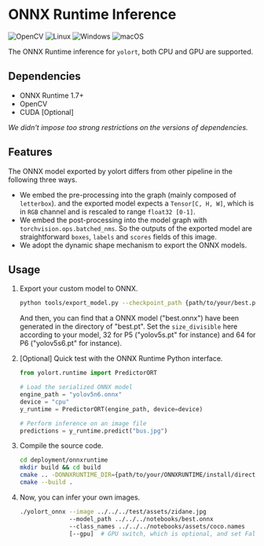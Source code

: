 # ONNX Runtime Inference

![OpenCV](https://img.shields.io/badge/OpenCV-27338e?style=for-the-badge&logo=OpenCV&logoColor=white) ![Linux](https://img.shields.io/badge/Linux-FCC624?style=for-the-badge&logo=linux&logoColor=black) ![Windows](https://img.shields.io/badge/Windows-0078D6?style=for-the-badge&logo=windows&logoColor=white) ![macOS](https://img.shields.io/badge/macOS-000000?style=for-the-badge&logo=apple&logoColor=white)

The ONNX Runtime inference for `yolort`, both CPU and GPU are supported.

## Dependencies

- ONNX Runtime 1.7+
- OpenCV
- CUDA [Optional]

*We didn't impose too strong restrictions on the versions of dependencies.*

## Features

The ONNX model exported by yolort differs from other pipeline in the following three ways.

- We embed the pre-processing into the graph (mainly composed of `letterbox`). and the exported model expects a `Tensor[C, H, W]`, which is in `RGB` channel and is rescaled to range `float32 [0-1]`.
- We embed the post-processing into the model graph with `torchvision.ops.batched_nms`. So the outputs of the exported model are straightforward `boxes`, `labels` and `scores` fields of this image.
- We adopt the dynamic shape mechanism to export the ONNX models.

## Usage

1. Export your custom model to ONNX.

   ```bash
   python tools/export_model.py --checkpoint_path {path/to/your/best.pt} --size_divisible 32/64
   ```

   And then, you can find that a ONNX model ("best.onnx") have been generated in the directory of "best.pt". Set the `size_divisible` here according to your model, 32 for P5 ("yolov5s.pt" for instance) and 64 for P6 ("yolov5s6.pt" for instance).

1. [Optional] Quick test with the ONNX Runtime Python interface.

   ```python
   from yolort.runtime import PredictorORT

   # Load the serialized ONNX model
   engine_path = "yolov5n6.onnx"
   device = "cpu"
   y_runtime = PredictorORT(engine_path, device=device)

   # Perform inference on an image file
   predictions = y_runtime.predict("bus.jpg")
   ```

1. Compile the source code.

   ```bash
   cd deployment/onnxruntime
   mkdir build && cd build
   cmake .. -DONNXRUNTIME_DIR={path/to/your/ONNXRUNTIME/install/director}
   cmake --build .
   ```

1. Now, you can infer your own images.

   ```bash
   ./yolort_onnx --image ../../../test/assets/zidane.jpg
                 --model_path ../../../notebooks/best.onnx
                 --class_names ../../../notebooks/assets/coco.names
                 [--gpu]  # GPU switch, which is optional, and set False as default
   ```
